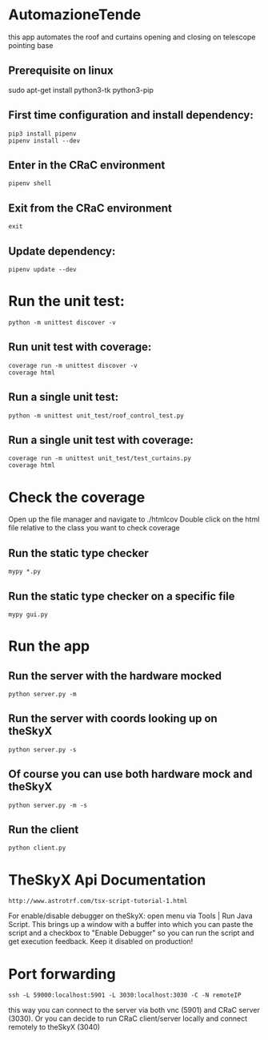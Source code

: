 # AutomazioneTende
this app automates the roof and curtains opening and closing on telescope pointing base

## Prerequisite on linux
sudo apt-get install python3-tk python3-pip

## First time configuration and install dependency:

```
pip3 install pipenv
pipenv install --dev
```

## Enter in the CRaC environment

```
pipenv shell
```

## Exit from the CRaC environment

```
exit
```

## Update dependency:

```
pipenv update --dev
```

# Run the unit test:

```
python -m unittest discover -v
```

## Run unit test with coverage:

```
coverage run -m unittest discover -v
coverage html
```

## Run a single unit test:

```
python -m unittest unit_test/roof_control_test.py
```

## Run a single unit test with coverage:

```
coverage run -m unittest unit_test/test_curtains.py
coverage html
```

# Check the coverage
Open up the file manager and navigate to  ./htmlcov
Double click on the html file relative to the class you want to check coverage

## Run the static type checker 

```
mypy *.py
```

## Run the static type checker on a specific file

```
mypy gui.py
```

# Run the app

## Run the server with the hardware mocked

```
python server.py -m
```

## Run the server with coords looking up on theSkyX

```
python server.py -s
```

## Of course you can use both hardware mock and theSkyX

```
python server.py -m -s
```

## Run the client

```
python client.py
```

# TheSkyX Api Documentation

```
http://www.astrotrf.com/tsx-script-tutorial-1.html
```

For enable/disable debugger on theSkyX: open menu via Tools | Run Java Script. This brings up a window with a buffer into which you can paste the script and a checkbox to "Enable Debugger" so you can run the script and get execution feedback. Keep it disabled on production!

# Port forwarding

```
ssh -L 59000:localhost:5901 -L 3030:localhost:3030 -C -N remoteIP
```

this way you can connect to the server via both vnc (5901) and CRaC server (3030). Or you can decide to run CRaC client/server locally and connect remotely to theSkyX (3040)